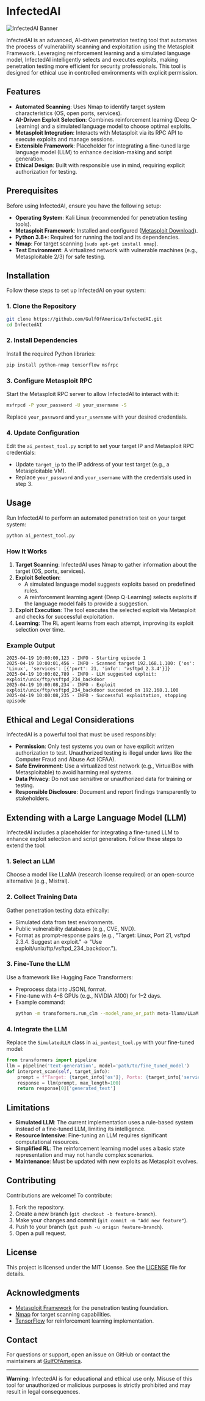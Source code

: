 # InfectedAI

![InfectedAI Banner](https://via.placeholder.com/1200x200.png?text=InfectedAI+-+Automated+AI+Penetration+Testing)

InfectedAI is an advanced, AI-driven penetration testing tool that automates the process of vulnerability scanning and exploitation using the Metasploit Framework. Leveraging reinforcement learning and a simulated language model, InfectedAI intelligently selects and executes exploits, making penetration testing more efficient for security professionals. This tool is designed for ethical use in controlled environments with explicit permission.

## Features
- **Automated Scanning**: Uses Nmap to identify target system characteristics (OS, open ports, services).
- **AI-Driven Exploit Selection**: Combines reinforcement learning (Deep Q-Learning) and a simulated language model to choose optimal exploits.
- **Metasploit Integration**: Interacts with Metasploit via its RPC API to execute exploits and manage sessions.
- **Extensible Framework**: Placeholder for integrating a fine-tuned large language model (LLM) to enhance decision-making and script generation.
- **Ethical Design**: Built with responsible use in mind, requiring explicit authorization for testing.

## Prerequisites
Before using InfectedAI, ensure you have the following setup:
- **Operating System**: Kali Linux (recommended for penetration testing tools).
- **Metasploit Framework**: Installed and configured ([Metasploit Download](https://www.metasploit.com/download)).
- **Python 3.8+**: Required for running the tool and its dependencies.
- **Nmap**: For target scanning (`sudo apt-get install nmap`).
- **Test Environment**: A virtualized network with vulnerable machines (e.g., Metasploitable 2/3) for safe testing.

## Installation
Follow these steps to set up InfectedAI on your system:

### 1. Clone the Repository
```bash
git clone https://github.com/GulfOfAmerica/InfectedAI.git
cd InfectedAI
```

### 2. Install Dependencies
Install the required Python libraries:
```bash
pip install python-nmap tensorflow msfrpc
```

### 3. Configure Metasploit RPC
Start the Metasploit RPC server to allow InfectedAI to interact with it:
```bash
msfrpcd -P your_password -U your_username -S
```
Replace `your_password` and `your_username` with your desired credentials.

### 4. Update Configuration
Edit the `ai_pentest_tool.py` script to set your target IP and Metasploit RPC credentials:
- Update `target_ip` to the IP address of your test target (e.g., a Metasploitable VM).
- Replace `your_password` and `your_username` with the credentials used in step 3.

## Usage
Run InfectedAI to perform an automated penetration test on your target system:
```bash
python ai_pentest_tool.py
```

### How It Works
1. **Target Scanning**: InfectedAI uses Nmap to gather information about the target (OS, ports, services).
2. **Exploit Selection**:
   - A simulated language model suggests exploits based on predefined rules.
   - A reinforcement learning agent (Deep Q-Learning) selects exploits if the language model fails to provide a suggestion.
3. **Exploit Execution**: The tool executes the selected exploit via Metasploit and checks for successful exploitation.
4. **Learning**: The RL agent learns from each attempt, improving its exploit selection over time.

### Example Output
```
2025-04-19 10:00:00,123 - INFO - Starting episode 1
2025-04-19 10:00:01,456 - INFO - Scanned target 192.168.1.100: {'os': 'Linux', 'services': [{'port': 21, 'info': 'vsftpd 2.3.4'}]}
2025-04-19 10:00:02,789 - INFO - LLM suggested exploit: exploit/unix/ftp/vsftpd_234_backdoor
2025-04-19 10:00:08,234 - INFO - Exploit exploit/unix/ftp/vsftpd_234_backdoor succeeded on 192.168.1.100
2025-04-19 10:00:08,235 - INFO - Successful exploitation, stopping episode
```

## Ethical and Legal Considerations
InfectedAI is a powerful tool that must be used responsibly:
- **Permission**: Only test systems you own or have explicit written authorization to test. Unauthorized testing is illegal under laws like the Computer Fraud and Abuse Act (CFAA).
- **Safe Environment**: Use a virtualized test network (e.g., VirtualBox with Metasploitable) to avoid harming real systems.
- **Data Privacy**: Do not use sensitive or unauthorized data for training or testing.
- **Responsible Disclosure**: Document and report findings transparently to stakeholders.

## Extending with a Large Language Model (LLM)
InfectedAI includes a placeholder for integrating a fine-tuned LLM to enhance exploit selection and script generation. Follow these steps to extend the tool:

### 1. Select an LLM
Choose a model like LLaMA (research license required) or an open-source alternative (e.g., Mistral).

### 2. Collect Training Data
Gather penetration testing data ethically:
- Simulated data from test environments.
- Public vulnerability databases (e.g., CVE, NVD).
- Format as prompt-response pairs (e.g., "Target: Linux, Port 21, vsftpd 2.3.4. Suggest an exploit." → "Use exploit/unix/ftp/vsftpd_234_backdoor.").

### 3. Fine-Tune the LLM
Use a framework like Hugging Face Transformers:
- Preprocess data into JSONL format.
- Fine-tune with 4–8 GPUs (e.g., NVIDIA A100) for 1–2 days.
- Example command:
  ```bash
  python -m transformers.run_clm --model_name_or_path meta-llama/LLaMA-7B --train_file dataset.jsonl --output_dir fine_tuned_model --num_train_epochs 3
  ```

### 4. Integrate the LLM
Replace the `SimulatedLLM` class in `ai_pentest_tool.py` with your fine-tuned model:
```python
from transformers import pipeline
llm = pipeline('text-generation', model='path/to/fine_tuned_model')
def interpret_scan(self, target_info):
    prompt = f"Target: {target_info['os']}, Ports: {target_info['services']}. Suggest an exploit."
    response = llm(prompt, max_length=100)
    return response[0]['generated_text']
```

## Limitations
- **Simulated LLM**: The current implementation uses a rule-based system instead of a fine-tuned LLM, limiting its intelligence.
- **Resource Intensive**: Fine-tuning an LLM requires significant computational resources.
- **Simplified RL**: The reinforcement learning model uses a basic state representation and may not handle complex scenarios.
- **Maintenance**: Must be updated with new exploits as Metasploit evolves.

## Contributing
Contributions are welcome! To contribute:
1. Fork the repository.
2. Create a new branch (`git checkout -b feature-branch`).
3. Make your changes and commit (`git commit -m "Add new feature"`).
4. Push to your branch (`git push -u origin feature-branch`).
5. Open a pull request.

## License
This project is licensed under the MIT License. See the [LICENSE](LICENSE) file for details.

## Acknowledgments
- [Metasploit Framework](https://www.metasploit.com/) for the penetration testing foundation.
- [Nmap](https://nmap.org/) for target scanning capabilities.
- [TensorFlow](https://www.tensorflow.org/) for reinforcement learning implementation.

## Contact
For questions or support, open an issue on GitHub or contact the maintainers at [GulfOfAmerica](https://github.com/GulfOfAmerica).

---
**Warning**: InfectedAI is for educational and ethical use only. Misuse of this tool for unauthorized or malicious purposes is strictly prohibited and may result in legal consequences.